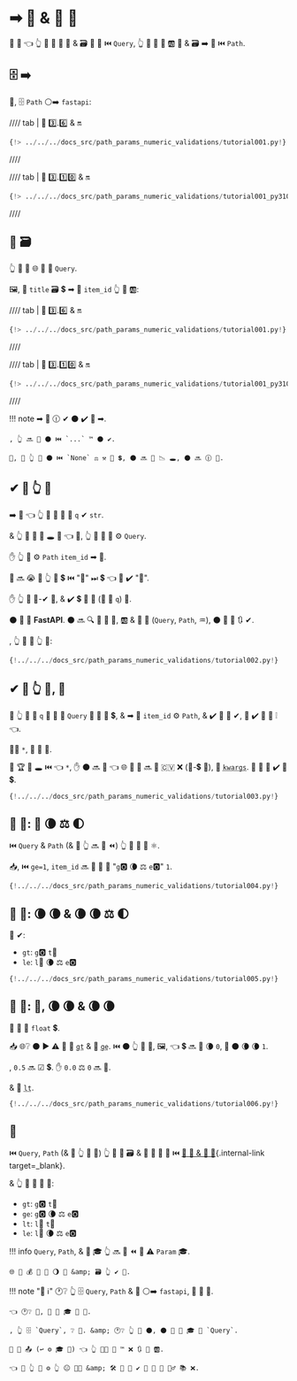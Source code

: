 # ➡ 🔢 &amp; 🔢 🔬

🎏 🌌 👈 👆 💪 📣 🌅 🔬 &amp; 🗃 🔢 🔢 ⏮️ `Query`, 👆 💪 📣 🎏 🆎 🔬 &amp; 🗃 ➡ 🔢 ⏮️ `Path`.

## 🗄 ➡

🥇, 🗄 `Path` ⚪️➡️ `fastapi`:

//// tab | 🐍 3️⃣.6️⃣ &amp; 🔛

```Python hl_lines="3"
{!> ../../../docs_src/path_params_numeric_validations/tutorial001.py!}
```

////

//// tab | 🐍 3️⃣.1️⃣0️⃣ &amp; 🔛

```Python hl_lines="1"
{!> ../../../docs_src/path_params_numeric_validations/tutorial001_py310.py!}
```

////

## 📣 🗃

👆 💪 📣 🌐 🎏 🔢 `Query`.

🖼, 📣 `title` 🗃 💲 ➡ 🔢 `item_id` 👆 💪 🆎:

//// tab | 🐍 3️⃣.6️⃣ &amp; 🔛

```Python hl_lines="10"
{!> ../../../docs_src/path_params_numeric_validations/tutorial001.py!}
```

////

//// tab | 🐍 3️⃣.1️⃣0️⃣ &amp; 🔛

```Python hl_lines="8"
{!> ../../../docs_src/path_params_numeric_validations/tutorial001_py310.py!}
```

////

!!! note
    ➡ 🔢 🕧 ✔ ⚫️ ✔️ 🍕 ➡.

    , 👆 🔜 📣 ⚫️ ⏮️ `...` ™ ⚫️ ✔.

    👐, 🚥 👆 📣 ⚫️ ⏮️ `None` ⚖️ ⚒ 🔢 💲, ⚫️ 🔜 🚫 📉 🕳, ⚫️ 🔜 🕧 🚚.

## ✔ 🔢 👆 💪

➡️ 💬 👈 👆 💚 📣 🔢 🔢 `q` ✔ `str`.

&amp; 👆 🚫 💪 📣 🕳 🙆 👈 🔢, 👆 🚫 🤙 💪 ⚙️ `Query`.

✋️ 👆 💪 ⚙️ `Path` `item_id` ➡ 🔢.

🐍 🔜 😭 🚥 👆 🚮 💲 ⏮️ "🔢" ⏭ 💲 👈 🚫 ✔️ "🔢".

✋️ 👆 💪 🏤-✔ 👫, &amp; ✔️ 💲 🍵 🔢 (🔢 🔢 `q`) 🥇.

⚫️ 🚫 🤔 **FastAPI**. ⚫️ 🔜 🔍 🔢 👫 📛, 🆎 &amp; 🔢 📄 (`Query`, `Path`, ♒️), ⚫️ 🚫 💅 🔃 ✔.

, 👆 💪 📣 👆 🔢:

```Python hl_lines="7"
{!../../../docs_src/path_params_numeric_validations/tutorial002.py!}
```

## ✔ 🔢 👆 💪, 🎱

🚥 👆 💚 📣 `q` 🔢 🔢 🍵 `Query` 🚫 🙆 🔢 💲, &amp; ➡ 🔢 `item_id` ⚙️ `Path`, &amp; ✔️ 👫 🎏 ✔, 🐍 ✔️ 🐥 🎁 ❕ 👈.

🚶‍♀️ `*`, 🥇 🔢 🔢.

🐍 🏆 🚫 🕳 ⏮️ 👈 `*`, ✋️ ⚫️ 🔜 💭 👈 🌐 📄 🔢 🔜 🤙 🇨🇻 ❌ (🔑-💲 👫), 💭 <abbr title="From: K-ey W-ord Arg-uments"><code>kwargs</code></abbr>. 🚥 👫 🚫 ✔️ 🔢 💲.

```Python hl_lines="7"
{!../../../docs_src/path_params_numeric_validations/tutorial003.py!}
```

## 🔢 🔬: 👑 🌘 ⚖️ 🌓

⏮️ `Query` &amp; `Path` (&amp; 🎏 👆 🔜 👀 ⏪) 👆 💪 📣 🔢 ⚛.

📥, ⏮️ `ge=1`, `item_id` 🔜 💪 🔢 🔢 "`g`🅾 🌘 ⚖️ `e`🅾" `1`.

```Python hl_lines="8"
{!../../../docs_src/path_params_numeric_validations/tutorial004.py!}
```

## 🔢 🔬: 🌘 🌘 &amp; 🌘 🌘 ⚖️ 🌓

🎏 ✔:

* `gt`: `g`🅾 `t`👲
* `le`: `l`👭 🌘 ⚖️ `e`🅾

```Python hl_lines="9"
{!../../../docs_src/path_params_numeric_validations/tutorial005.py!}
```

## 🔢 🔬: 🎈, 🌘 🌘 &amp; 🌘 🌘

🔢 🔬 👷 `float` 💲.

📥 🌐❔ ⚫️ ▶️️ ⚠ 💪 📣 <abbr title="greater than"><code>gt</code></abbr> &amp; 🚫 <abbr title="greater than or equal"><code>ge</code></abbr>. ⏮️ ⚫️ 👆 💪 🚚, 🖼, 👈 💲 🔜 👑 🌘 `0`, 🚥 ⚫️ 🌘 🌘 `1`.

, `0.5` 🔜 ☑ 💲. ✋️ `0.0` ⚖️ `0` 🔜 🚫.

&amp; 🎏 <abbr title="less than"><code>lt</code></abbr>.

```Python hl_lines="11"
{!../../../docs_src/path_params_numeric_validations/tutorial006.py!}
```

## 🌃

⏮️ `Query`, `Path` (&amp; 🎏 👆 🚫 👀) 👆 💪 📣 🗃 &amp; 🎻 🔬 🎏 🌌 ⏮️ [🔢 🔢 &amp; 🎻 🔬](query-params-str-validations.md){.internal-link target=_blank}.

&amp; 👆 💪 📣 🔢 🔬:

* `gt`: `g`🅾 `t`👲
* `ge`: `g`🅾 🌘 ⚖️ `e`🅾
* `lt`: `l`👭 `t`👲
* `le`: `l`👭 🌘 ⚖️ `e`🅾

!!! info
    `Query`, `Path`, &amp; 🎏 🎓 👆 🔜 👀 ⏪ 🏿 ⚠ `Param` 🎓.

    🌐 👫 💰 🎏 🔢 🌖 🔬 &amp; 🗃 👆 ✔️ 👀.

!!! note "📡 ℹ"
    🕐❔ 👆 🗄 `Query`, `Path` &amp; 🎏 ⚪️➡️ `fastapi`, 👫 🤙 🔢.

    👈 🕐❔ 🤙, 📨 👐 🎓 🎏 📛.

    , 👆 🗄 `Query`, ❔ 🔢. &amp; 🕐❔ 👆 🤙 ⚫️, ⚫️ 📨 👐 🎓 🌟 `Query`.

    👫 🔢 📤 (↩️ ⚙️ 🎓 🔗) 👈 👆 👨‍🎨 🚫 ™ ❌ 🔃 👫 🆎.

    👈 🌌 👆 💪 ⚙️ 👆 😐 👨‍🎨 &amp; 🛠️ 🧰 🍵 ✔️ 🚮 🛃 📳 🤷‍♂ 📚 ❌.
